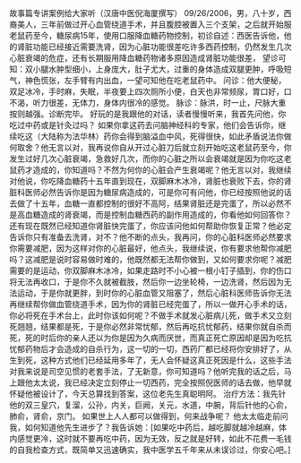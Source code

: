 故事篇专讲案例给大家听（汉唐中医倪海厦撰写）
09/26/2006，男，八十岁，西裔美人，三年前做过开心血管绕道手术，并且腹腔被置入三个支架，之后就开始服老鼠药至今，糖尿病15年，使用口服降血糖药物控制，初诊自述：西医告诉他，他的肾脏功能已经接近需要洗肾，因为心脏功能很差吃许多西药控制，仍然发生几次心脏衰竭的危症，还有长期服用降血糖药物诸多原因造成肾脏功能很差， 
望诊可知：双小腿水肿型细小，上身庞大，肚子尤大，过重的身体造成双腿更肿，呼吸短气，神色慌张，左手臂有内出血，一望可知他在吃老鼠药中。
问诊：他大便秘，双足冰冷，手时麻，失眠，半夜要上四次厕所小便，白天也非常频尿，胃口好，口不渴，听力很差，无体力，身体内很冷的感觉。
脉诊：脉洪，时一止，尺脉大重按则越强。诊断完毕。
好玩的是我跟他的对话，读者慢慢听来，我首先问他，你吃过中药或是针灸过吗？ 如果你拿这药去问脑神经科的专家，他们会告诉你，继续吃这（大陆称为法华林）药你会得到脑溢血中风，死得很快，如此矛盾说法你做何取舍？他无言以对，我再说你自从开过心脏刀后就立刻开始吃这老鼠药至今，你发生过好几次心脏衰竭，急救好几次，而你的心脏之所以会衰竭就是因为你吃这老鼠药才造成的，你知道吗？不然为何你的心脏会产生衰竭呢？他无言以对，我继续对他说，你吃降血糖药十五年直到现在，双脚麻木冰冷，肾脏也衰败下去，你的肾脏科医师必然告诉你是因为糖尿病造成的，可是你可有问他，你已经按照他说的话去做了十五年，血糖一直都控制的很好不高阿，结果肾脏还是完蛋了，所以必然不是高血糖造成的肾衰竭，而是控制血糖西药的副作用造成的，你看他如何回答你？还有现在既然已经知道你肾脏快完蛋了，你应该问他如何帮助你恢复正常？他必定告诉你只有准备去洗肾，对不？他不断的点头，我再问，你的心脏科医师必然要求你需要减肥，因为这样对你的心脏最好，他点头，我继续说，你有要求他帮你减肥吗？这减肥是说时容易做时难的，他既然都无法帮你做到，又如何要求你呢？减肥需要的是运动，你双脚麻木冰冷，如果走路时不小心被一根小钉子插到，你的伤口将无法再收口，于是你不久就被截肢，然后你一边坐轮椅，一边洗肾，然后因为无法运动，于是你就更胖，到时你的心脏血管又阻塞了，然后心脏科医师告诉你无法再继续帮你做血管绕道手术，因为你的肾脏已经完蛋了，所以一做开心手术的话，你必将死在手术台上，此时你该如何呢？不做手术就发心脏病儿死，做手术又立刻死翘翘，结果都是死，于是你必然非常忧郁，然后再吃抗忧郁药，结果你就自杀而死，死的时后你的亲人还以为你是因为久病而厌世，而真正死亡原因却是因为吃抗忧郁药物后才会造成的自杀行为，这一切的一切，西药厂都已经将你安排好了，从生到死，这种方式他们已经延用多年了，无人会怀疑这真正死因是什么，这些手法对我来说是司空见惯的老套手法，了无新意，你可知道吗？他听完我的话之后，马上跟他太太说，我已经决定立刻停止一切西药，完全按照倪医师的话去做，他早就怀疑他被设计了，今天总算找到答案，这位老先生真聪明阿。
治疗方法：我先针他的双三皇穴，复溜，公孙，内关，巨阙，关元，水道，中腕，背后针他的心俞，肺俞，肾俞，京门。   如果世上人人都可以做得到，何来战争呢？
他太太临走前问我，如何知道他先生进步了？我告诉她：[如果吃中药后，越吃脚就越冷越麻，体内感觉更冷，这时就不要再吃中药，因为无效，反之就是好转，如此不花费一毛钱的自我检查方式，既简单又迅速确实，我中医学五千年来从未误诊过，你安心吧。]